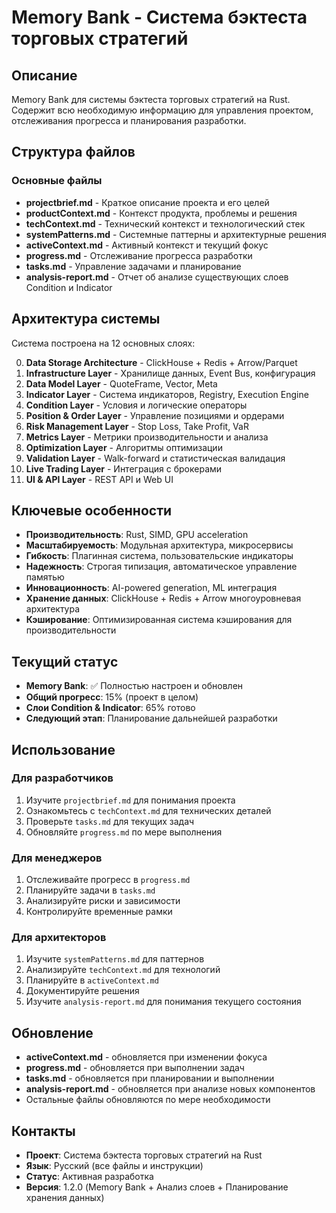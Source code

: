# Memory Bank - Система бэктеста торговых стратегий

## Описание
Memory Bank для системы бэктеста торговых стратегий на Rust. Содержит всю необходимую информацию для управления проектом, отслеживания прогресса и планирования разработки.

## Структура файлов

### Основные файлы
- **projectbrief.md** - Краткое описание проекта и его целей
- **productContext.md** - Контекст продукта, проблемы и решения
- **techContext.md** - Технический контекст и технологический стек
- **systemPatterns.md** - Системные паттерны и архитектурные решения
- **activeContext.md** - Активный контекст и текущий фокус
- **progress.md** - Отслеживание прогресса разработки
- **tasks.md** - Управление задачами и планирование
- **analysis-report.md** - Отчет об анализе существующих слоев Condition и Indicator

## Архитектура системы

Система построена на 12 основных слоях:

0. **Data Storage Architecture** - ClickHouse + Redis + Arrow/Parquet
1. **Infrastructure Layer** - Хранилище данных, Event Bus, конфигурация
2. **Data Model Layer** - QuoteFrame, Vector, Meta
3. **Indicator Layer** - Система индикаторов, Registry, Execution Engine
4. **Condition Layer** - Условия и логические операторы
5. **Position & Order Layer** - Управление позициями и ордерами
6. **Risk Management Layer** - Stop Loss, Take Profit, VaR
7. **Metrics Layer** - Метрики производительности и анализа
8. **Optimization Layer** - Алгоритмы оптимизации
9. **Validation Layer** - Walk-forward и статистическая валидация
10. **Live Trading Layer** - Интеграция с брокерами
11. **UI & API Layer** - REST API и Web UI

## Ключевые особенности

- **Производительность**: Rust, SIMD, GPU acceleration
- **Масштабируемость**: Модульная архитектура, микросервисы
- **Гибкость**: Плагинная система, пользовательские индикаторы
- **Надежность**: Строгая типизация, автоматическое управление памятью
- **Инновационность**: AI-powered generation, ML интеграция
- **Хранение данных**: ClickHouse + Redis + Arrow многоуровневая архитектура
- **Кэширование**: Оптимизированная система кэширования для производительности

## Текущий статус

- **Memory Bank**: ✅ Полностью настроен и обновлен
- **Общий прогресс**: 15% (проект в целом)
- **Слои Condition & Indicator**: 65% готово
- **Следующий этап**: Планирование дальнейшей разработки

## Использование

### Для разработчиков
1. Изучите `projectbrief.md` для понимания проекта
2. Ознакомьтесь с `techContext.md` для технических деталей
3. Проверьте `tasks.md` для текущих задач
4. Обновляйте `progress.md` по мере выполнения

### Для менеджеров
1. Отслеживайте прогресс в `progress.md`
2. Планируйте задачи в `tasks.md`
3. Анализируйте риски и зависимости
4. Контролируйте временные рамки

### Для архитекторов
1. Изучите `systemPatterns.md` для паттернов
2. Анализируйте `techContext.md` для технологий
3. Планируйте в `activeContext.md`
4. Документируйте решения
5. Изучите `analysis-report.md` для понимания текущего состояния

## Обновление

- **activeContext.md** - обновляется при изменении фокуса
- **progress.md** - обновляется при выполнении задач
- **tasks.md** - обновляется при планировании и выполнении
- **analysis-report.md** - обновляется при анализе новых компонентов
- Остальные файлы обновляются по мере необходимости

## Контакты

- **Проект**: Система бэктеста торговых стратегий на Rust
- **Язык**: Русский (все файлы и инструкции)
- **Статус**: Активная разработка
- **Версия**: 1.2.0 (Memory Bank + Анализ слоев + Планирование хранения данных)
